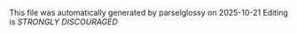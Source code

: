 This file was automatically generated by parselglossy on 2025-10-21
Editing is *STRONGLY DISCOURAGED*
